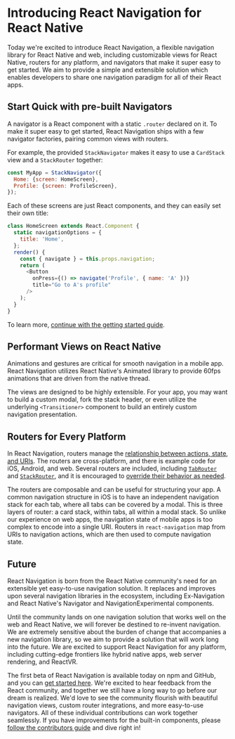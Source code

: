 # Introducing React Navigation for React Native

Today we're excited to introduce React Navigation, a flexible navigation library for React Native and web, including customizable views for React Native, routers for any platform, and navigators that make it super easy to get started. We aim to provide a simple and extensible solution which enables developers to share one navigation paradigm for all of their React apps.


## Start Quick with pre-built Navigators

A navigator is a React component with a static `.router` declared on it. To make it super easy to get started, React Navigation ships with a few navigator factories, pairing common views with routers.

For example, the provided `StackNavigator` makes it easy to use a `CardStack` view and a `StackRouter` together:

```js
const MyApp = StackNavigator({
  Home: {screen: HomeScreen},
  Profile: {screen: ProfileScreen},
});
```

Each of these screens are just React components, and they can easily set their own title:

```js
class HomeScreen extends React.Component {
  static navigationOptions = {
    title: 'Home',
  };
  render() {
    const { navigate } = this.props.navigation;
    return (
      <Button
        onPress={() => navigate('Profile', { name: 'A' })}
        title="Go to A's profile"
      />
    );
  }
}
```

To learn more, [continue with the getting started guide](/docs/intro).


## Performant Views on React Native

Animations and gestures are critical for smooth navigation in a mobile app. React Navigation utilizes React Native's Animated library to provide 60fps animations that are driven from the native thread.

The views are designed to be highly extensible. For your app, you may want to build a custom modal, fork the stack header, or even utilize the underlying `<Transitioner>` component to build an entirely custom navigation presentation.


## Routers for Every Platform

In React Navigation, routers manage the [relationship between actions, state, and URIs](/docs/routers/api). The routers are cross-platform, and there is example code for iOS, Android, and web. Several routers are included, including [`TabRouter`](/docs/routers/tab) and [`StackRouter`](/docs/routers/stack), and it is encouraged to [override their behavior as needed](/docs/routers).

The routers are composable and can be useful for structuring your app. A common navigation structure in iOS is to have an independent navigation stack for each tab, where all tabs can be covered by a modal. This is three layers of router: a card stack, within tabs, all within a modal stack. So unlike our experience on web apps, the navigation state of mobile apps is too complex to encode into a single URI. Routers in `react-navigation` map from URIs to navigation actions, which are then used to compute navigation state.


## Future

React Navigation is born from the React Native community's need for an extensible yet easy-to-use navigation solution. It replaces and improves upon several navigation libraries in the ecosystem, including Ex-Navigation and React Native's Navigator and NavigationExperimental components.

Until the community lands on one navigation solution that works well on the web and React Native, we will forever be destined to re-invent navigation. We are extremely sensitive about the burden of change that accompanies a new navigation library, so we aim to provide a solution that will work long into the future. We are excited to support React Navigation for any platform, including cutting-edge frontiers like hybrid native apps, web server rendering, and ReactVR.

The first beta of React Navigation is available today on npm and GitHub, and you can [get started here](/docs/intro). We're excited to hear feedback from the React community, and together we still have a long way to go before our dream is realized. We'd love to see the community flourish with beautiful navigation views, custom router integrations, and more easy-to-use navigators. All of these individual contributions can work together seamlessly. If you have improvements for the built-in components, please [follow the contributors guide](/docs/guides/contributors) and dive right in!
